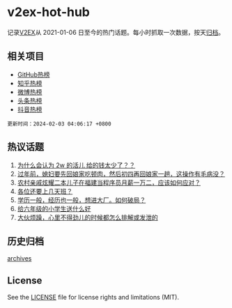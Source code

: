 # v2ex-hot-hub

 记录[V2EX](https://www.v2ex.com/)从 2021-01-06 日至今的热门话题。每小时抓取一次数据，按天[归档](archives)。
 
 ## 相关项目

- [GitHub热榜](https://github.com/snaildev/github-hot-hub)
- [知乎热榜](https://github.com/snaildev/zhihu-hot-hub)
- [微博热榜](https://github.com/snaildev/weibo-hot-hub)
- [头条热榜](https://github.com/snaildev/toutiao-hot-hub)
- [抖音热榜](https://github.com/snaildev/douyin-hot-hub)


 `更新时间：2024-02-03 04:06:17 +0800`

## 热议话题

1. [为什么会认为 2w 的活儿 给的钱太少了？？](https://www.v2ex.com/t/1013672)
1. [过年前，媳妇要先回娘家吃顿肉，然后初四再回娘家一趟，这操作有毛病没？](https://www.v2ex.com/t/1013563)
1. [农村亲戚炫耀二本儿子在福建当程序员月薪一万二，应该如何应对？](https://www.v2ex.com/t/1013644)
1. [各位还要上几天班？](https://www.v2ex.com/t/1013559)
1. [学历一般，经历也一般，想进大厂。如何破局？](https://www.v2ex.com/t/1013625)
1. [给六年级的小学生送什么好](https://www.v2ex.com/t/1013570)
1. [大伙烦躁，心里不得劲儿的时候都怎么排解或发泄的](https://www.v2ex.com/t/1013626)

## 历史归档

[archives](archives)

## License

See the [LICENSE](LICENSE) file for license rights and limitations (MIT).
